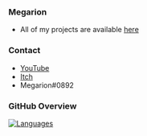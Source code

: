 ### Megarion
- All of my projects are available [here](https://megarion.github.io/)

### Contact
- [YouTube](https://www.youtube.com/channel/UCBrlr_nVSQ_4kZtsY58Q8wA)
- [Itch](https://megarion.itch.io/)
- Megarion#0892

### GitHub Overview
[![Languages](https://github-readme-stats.vercel.app/api/top-langs/?username=megarion&layout=compact&theme=dark&langs_count=10)](https://www.youtube.com/watch?v=C3NEBZqNlJ0)